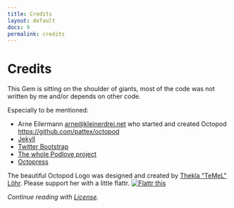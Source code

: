 ```yaml
---
title: Credits
layout: default
docs: 9
permalink: credits
---
```


# Credits

This Gem is sitting on the shoulder of giants, most of the code was not written
by me and/or depends on other code.

Especially to be mentioned:

* Arne Eilermann arne@kleinerdrei.net who started and created Octopod https://github.com/pattex/octopod
* [Jekyll](http://jekyllrb.com/)
* [Twitter Bootstrap](http://twitter.github.com/bootstrap/)
* [The whole Podlove project](http://podlove.org/)
* [Octopress](http://octopress.org/)

The beautiful Octopod Logo was designed and created by [Thekla "TeMeL" Löhr](http://www.temel-art.de/). Please support her with a little flattr.
<a href="https://flattr.com/thing/526869/TeMeL-on-Flattr" target="_blank"><img src="http://api.flattr.com/button/flattr-badge-large.png" alt="Flattr this" title="Flattr this" border="0" /></a>

_Continue reading with [License](/license)._
